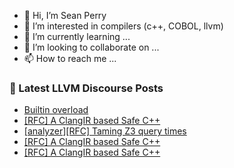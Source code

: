 - 👋 Hi, I’m Sean Perry
- 👀 I’m interested in compilers (c++, COBOL, llvm)
- 🌱 I’m currently learning ...
- 💞️ I’m looking to collaborate on ...
- 📫 How to reach me ...

<!---
s66perry/s66perry is a ✨ special ✨ repository because its `README.md` (this file) appears on your GitHub profile.
You can click the Preview link to take a look at your changes.
--->
### 📕 Latest LLVM Discourse Posts

<!-- DISCOURSE-LLVM:START -->
- [Builtin overload](https://discourse.llvm.org/t/builtin-overload/83239#post_2)
- [[RFC] A ClangIR based Safe C++](https://discourse.llvm.org/t/rfc-a-clangir-based-safe-c/83245#post_4)
- [[analyzer][RFC] Taming Z3 query times](https://discourse.llvm.org/t/analyzer-rfc-taming-z3-query-times/79520#post_19)
- [[RFC] A ClangIR based Safe C++](https://discourse.llvm.org/t/rfc-a-clangir-based-safe-c/83245#post_3)
- [[RFC] A ClangIR based Safe C++](https://discourse.llvm.org/t/rfc-a-clangir-based-safe-c/83245#post_2)
<!-- DISCOURSE-LLVM:END -->
